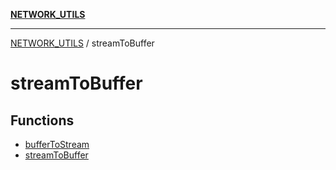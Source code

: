 [**NETWORK_UTILS**](../README.md)

***

[NETWORK_UTILS](../README.md) / streamToBuffer

# streamToBuffer

## Functions

- [bufferToStream](functions/bufferToStream.md)
- [streamToBuffer](functions/streamToBuffer.md)
